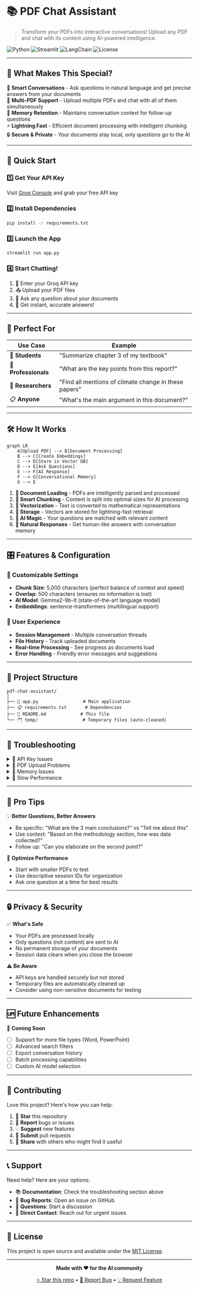 # 📚 PDF Chat Assistant

> Transform your PDFs into interactive conversations! Upload any PDF and chat with its content using AI-powered intelligence.

![Python](https://img.shields.io/badge/python-v3.8+-blue.svg)
![Streamlit](https://img.shields.io/badge/streamlit-latest-red.svg)
![LangChain](https://img.shields.io/badge/langchain-latest-green.svg)
![License](https://img.shields.io/badge/license-MIT-blue.svg)

---

## 🌟 What Makes This Special?

🧠 **Smart Conversations** - Ask questions in natural language and get precise answers from your documents  
📄 **Multi-PDF Support** - Upload multiple PDFs and chat with all of them simultaneously  
💬 **Memory Retention** - Maintains conversation context for follow-up questions  
⚡ **Lightning Fast** - Efficient document processing with intelligent chunking  
🔒 **Secure & Private** - Your documents stay local, only questions go to the AI  

---

## 🚀 Quick Start

### 1️⃣ Get Your API Key
Visit [Groq Console](https://console.groq.com/) and grab your free API key

### 2️⃣ Install Dependencies
```bash
pip install -r requirements.txt
```

### 3️⃣ Launch the App
```bash
streamlit run app.py
```

### 4️⃣ Start Chatting!
1. 🔑 Enter your Groq API key
2. 📤 Upload your PDF files
3. 💭 Ask any question about your documents
4. 🎉 Get instant, accurate answers!

---

## 🎯 Perfect For

| Use Case | Example |
|----------|---------|
| 📖 **Students** | "Summarize chapter 3 of my textbook" |
| 💼 **Professionals** | "What are the key points from this report?" |
| 🔬 **Researchers** | "Find all mentions of climate change in these papers" |
| 📋 **Anyone** | "What's the main argument in this document?" |

---

## 🛠️ How It Works

```mermaid
graph LR
    A[Upload PDF] --> B[Document Processing]
    B --> C[Create Embeddings]
    C --> D[Store in Vector DB]
    D --> E[Ask Questions]
    E --> F[AI Response]
    F --> G[Conversational Memory]
    G --> E
```

1. **📄 Document Loading** - PDFs are intelligently parsed and processed
2. **🔪 Smart Chunking** - Content is split into optimal sizes for AI processing
3. **🧮 Vectorization** - Text is converted to mathematical representations
4. **💾 Storage** - Vectors are stored for lightning-fast retrieval
5. **🤖 AI Magic** - Your questions are matched with relevant content
6. **💬 Natural Responses** - Get human-like answers with conversation memory

---

## 🎛️ Features & Configuration

### 🔧 Customizable Settings
- **Chunk Size**: 5,000 characters (perfect balance of context and speed)
- **Overlap**: 500 characters (ensures no information is lost)
- **AI Model**: Gemma2-9b-It (state-of-the-art language model)
- **Embeddings**: sentence-transformers (multilingual support)

### 🎨 User Experience
- **Session Management** - Multiple conversation threads
- **File History** - Track uploaded documents
- **Real-time Processing** - See progress as documents load
- **Error Handling** - Friendly error messages and suggestions

---

## 📁 Project Structure

```
pdf-chat-assistant/
│
├── 📄 app.py                 # Main application
├── 📋 requirements.txt       # Dependencies
├── 📖 README.md             # This file
└── 🗂️ temp/                 # Temporary files (auto-cleaned)
```

---

## 🐛 Troubleshooting

<details>
<summary>🔑 API Key Issues</summary>

**Problem**: "Invalid API key" error  
**Solution**: 
- Check your key at [Groq Console](https://console.groq.com/)
- Ensure you have available credits
- Try regenerating your API key

</details>

<details>
<summary>📄 PDF Upload Problems</summary>

**Problem**: PDF won't upload or process  
**Solution**:
- Ensure PDF is not password-protected
- Try a smaller file (under 10MB recommended)
- Check if PDF contains actual text (not just images)

</details>

<details>
<summary>💾 Memory Issues</summary>

**Problem**: App crashes with large files  
**Solution**:
- Process fewer PDFs at once
- Reduce chunk size in the code
- Restart the application

</details>

<details>
<summary>🐌 Slow Performance</summary>

**Problem**: App is running slowly  
**Solution**:
- Clear browser cache
- Restart the Streamlit app
- Check your internet connection
- Try smaller documents first

</details>

---

## 🚀 Pro Tips

💡 **Better Questions, Better Answers**
- Be specific: "What are the 3 main conclusions?" vs "Tell me about this"
- Use context: "Based on the methodology section, how was data collected?"
- Follow up: "Can you elaborate on the second point?"

🎯 **Optimize Performance**
- Start with smaller PDFs to test
- Use descriptive session IDs for organization
- Ask one question at a time for best results

---

## 🔒 Privacy & Security

✅ **What's Safe**
- Your PDFs are processed locally
- Only questions (not content) are sent to AI
- No permanent storage of your documents
- Session data clears when you close the browser

⚠️ **Be Aware**
- API keys are handled securely but not stored
- Temporary files are automatically cleaned up
- Consider using non-sensitive documents for testing

---

## 🆙 Future Enhancements

🎯 **Coming Soon**
- [ ] Support for more file types (Word, PowerPoint)
- [ ] Advanced search filters
- [ ] Export conversation history
- [ ] Batch processing capabilities
- [ ] Custom AI model selection

---

## 🤝 Contributing

Love this project? Here's how you can help:

1. 🌟 **Star** this repository
2. 🐛 **Report** bugs or issues
3. 💡 **Suggest** new features
4. 🔧 **Submit** pull requests
5. 📢 **Share** with others who might find it useful

---

## 📞 Support

Need help? Here are your options:

- 📚 **Documentation**: Check the troubleshooting section above
- 🐛 **Bug Reports**: Open an issue on GitHub
- 💬 **Questions**: Start a discussion
- 📧 **Direct Contact**: Reach out for urgent issues

---

## 📜 License

This project is open source and available under the [MIT License](LICENSE).

---

<div align="center">

**Made with ❤️ for the AI community**

[⭐ Star this repo](https://github.com/yourusername/pdf-chat-assistant) • [🐛 Report Bug](https://github.com/yourusername/pdf-chat-assistant/issues) • [💡 Request Feature](https://github.com/yourusername/pdf-chat-assistant/issues)

</div>
